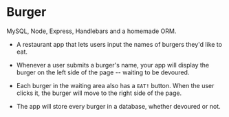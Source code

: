 # Burger
MySQL, Node, Express, Handlebars and a homemade ORM.

* A restaurant app that lets users input the names of burgers they'd like to eat.

* Whenever a user submits a burger's name, your app will display the burger on the left side of the page -- waiting to be devoured.

* Each burger in the waiting area also has a `EAT!` button. When the user clicks it, the burger will move to the right side of the page.

* The app will store every burger in a database, whether devoured or not.
